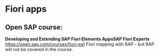 # Fiori apps 

## Open SAP course: 
**Developing and Extending SAP Fiori Elements AppsSAP Fiori Experts**
https://open.sap.com/courses/fiori-ea1
Fiori mapping with RAP - but RAP will not be covered in the course. 
